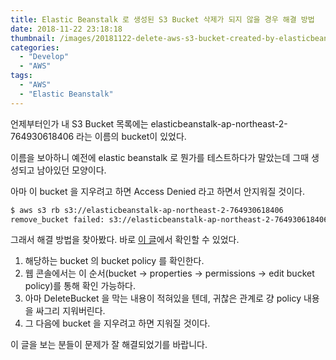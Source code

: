```yaml
---
title: Elastic Beanstalk 로 생성된 S3 Bucket 삭제가 되지 않을 경우 해결 방법
date: 2018-11-22 23:18:18
thumbnail: /images/20181122-delete-aws-s3-bucket-created-by-elasticbeanstalk/elasticbeanstalk.png
categories:
  - "Develop"
  - "AWS"
tags:
  - "AWS"
  - "Elastic Beanstalk"
---
```


언제부터인가 내 S3 Bucket 목록에는 elasticbeanstalk-ap-northeast-2-764930618406 라는 이름의 bucket이 있었다.

이름을 보아하니 예전에 elastic beanstalk 로 뭔가를 테스트하다가 말았는데 그때 생성되고 남아있던 모양이다.

아마 이 bucket 을 지우려고 하면 Access Denied 라고 하면서 안지워질 것이다.

<!-- more -->

```bash
$ aws s3 rb s3://elasticbeanstalk-ap-northeast-2-764930618406
remove_bucket failed: s3://elasticbeanstalk-ap-northeast-2-764930618406 An error occurred (AccessDenied) when calling the DeleteBucket operation: Access Denied
```

그래서 해결 방법을 찾아봤다. 바로 [이 글](https://forums.aws.amazon.com/thread.jspa?threadID=145366)에서 확인할 수 있었다.

1. 해당하는 bucket 의 bucket policy 를 확인한다.
2. 웹 콘솔에서는 이 순서(bucket -> properties -> permissions -> edit bucket policy)를 통해 확인 가능하다.
3. 아마 DeleteBucket 을 막는 내용이 적혀있을 텐데, 귀찮은 관계로 걍 policy 내용을 싸그리 지워버린다.
4. 그 다음에 bucket 을 지우려고 하면 지워질 것이다.

이 글을 보는 분들이 문제가 잘 해결되었기를 바랍니다.
